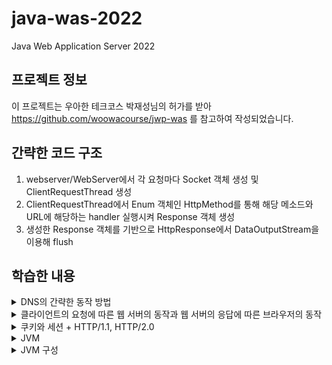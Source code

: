 # java-was-2022
Java Web Application Server 2022


## 프로젝트 정보 

이 프로젝트는 우아한 테크코스 박재성님의 허가를 받아 https://github.com/woowacourse/jwp-was 
를 참고하여 작성되었습니다.

## 간략한 코드 구조
1. webserver/WebServer에서 각 요청마다 Socket 객체 생성 및 ClientRequestThread 생성
2. ClientRequestThread에서 Enum 객체인 HttpMethod를 통해 해당 메소드와 URL에 해당하는 handler 실행시켜 Response 객체 생성
3. 생성한 Response 객체를 기반으로 HttpResponse에서 DataOutputStream을 이용해 flush

## 학습한 내용
<details>
<summary>DNS의 간략한 동작 방법</summary>
<div markdown="1">

1. 검색 창에 www.naver.com 입력 후 엔터 탁
2. 브라우저와 운영체제는 먼저 www.naver.com 의 IP 주소가 캐싱되어 있는지 체크
3. 캐싱되어 있지 않다면 Resolver를 통해 Root DNS 서버의 IP 주소를 획득
    1. Resolver는 주로 ISP(Internet Service Provider, ex. KT, SKT, U+..)로 Root DNS 서버의 주소를 알고 있음
4.  Root를 통해  Resolver로 Top-level DNS 서버의 주소를 획득
    1. 2가지 방식 존재
        1. Root가 직접 하위 서버에 쿼리를 날려 최종 목표 IP 주소를 Resolver에게 전달하는 방식
            1. Root 서버는 전 세계 13개 뿐이므로 많은 부하가 발생 - 이 방법은 사용 되지 않음
        2. Resolver가 각 서버에서 반환하는 주소로 직접 쿼리를 날려 최종 IP 주소 획득 - 현재 사용하는 방법, 즉 아래 설명된 방법
5. Top-level DNS 서버를 통해 다시 Resolver로 authoritative name server 주소 획득
6. Authoritative name server를 통해 www.naver.com의 IP 주소 획득 가능
    1. 일반적으로 한 Domain Name의 IP를 여러 authoritative name server가 가지고 있는 형태 (in case of failure)
7. 획득한 IP 주소를 이용해 사용자 request 전송 및 IP 주소 캐싱

</div>
</details>

<details>
<summary>클라이언트의 요청에 따른 웹 서버의 동작과 웹 서버의 응답에 따른 브라우저의 동작</summary>
<div markdown="1">
 
* 클라이언트가 주소 창에 localhost:8080/index.html이라는 URI를 입력
  * URI = URL + URN, URL은 localhost:8080 - resource의 위치, URN은 index.html - resource의 이름을 의미
  * 즉 URI는 URL과 URN을 통합한 것으로 특정 위치의 특정 파일을 의미, ex. localhost:8080의 index.html
* 웹 서버는 요청을 받고, 해당 위치에 파일이 존재하면 응답의 body에 해당 파일을 바이트로 변환해 첨부함
* 클라이언트는 body에 첨부된 파일을 받은 후, 만약 html 파일이 참조하는 css, js 등의 파일이 있는 경우, 해당 경로로 다시 웹 서버에 요청을 전송
* 웹 서버는 요청을 받고, 다시 요청에 명시된 경로에 있는 파일을 반환 -> 즉 한 개의 html 파일을 렌더링 하기 위해 여러 개의 요청을 처리함
* 클라이언트는, 만약 요청한 자원을 받지 못하면 서버로 몇 차례 반복적으로 자원을 요청함(브라우저의 기능)

* 웹 서버가 반환하는 response status에 따른 웹 브라우저는 동적으로 반응함
  * 예를 들어, response status 302 FOUND는 요청한 resource가 Location 헤더에 명시된 위치로 이동됐음을 의미함. 따라서 웹 브라우저는 자동으로 웹 서버에 Location에 명시된 위치로 다시 요청을 전송함

</div>
</details>

<details>
<summary>쿠키와 세션 + HTTP/1.1, HTTP/2.0</summary>
<div markdown="1">

* 쿠키는 클라이언트가 매 요청마다 서버로 전송해야 하는 정보를 파일의 형태로 기록한 것
* 쿠키 생성의 주체는 서버로, response header에 Set-Cookie라는 항목에 key-value 값을 넣어 해당 값으로 쿠키를 생성하라고 클라이언트에게 지시함 
    * 이후, 클라이언트는 생성한 쿠키를 매 요청마다 request header에 Cookie라는 항목에 첨부해 서버로 전송함
    * 쿠키는 주로 브라우저에 의해 저장되고 관리됨(주로 SQLite 사용)
* 세션의 경우, 클라이언트와 서버 간의 논리적 연결
    * 세션은 서버와 연결된 클라이언트 수 만큼 생성됨 
    * 세션을 이용해 stateless한 http 프로토콜을 stateful한 것처럼 보이게 할 수 있음
    * 주로 쿠키를 세션과 함께 이용
        * 주로 In-memory 기반 DB에 필요한 정보를 포함한 세션을 저장하고, 쿠키에 세션 ID를 담아 매 요청마다 클라이언트에 대한 세션이 존재하는지 확인하는 식으로 stateful한 동작 구조 
* HTTP/1.1은 pipeline, HTTP/2.0은 병렬처리를 지원함
    * HTTP/1.0은 모든 요소(html, css, js..)가 모여야 렌더링함
    * pipeline은 모두 모이지 않아도 순차적으로 렌더링하기 때문에 더 효율적
    * 병렬처리는 렌더링하기 위해 필요한 요소를 동시에 요청할 수 있음

</div>
</details>


<details>
<summary>JVM</summary>
<div markdown="1">

* 바이트 코드로 변환된 자바 프로그램을 실행하는 가상 머신
* JDK(Java Development Kit), JRE(Java Runtime Environment)와 한 세트, 별도로 설치하거나 그러지 않음
  * JDK: 개발을 위한 tool, 개발자가 사용
  * JRE: 자바 프로그램 실행을 위한 환경 제공
* 자바가 어느 환경에서든 실행될 수 있게 하는 핵심 기술(WORA - write once run anywhere)
  * C++의 경우, 실행되는 환경에 따라 컴파일되기 때문에 윈도우에서 컴파일한 결과물은 Linux에서 실행되지 않을 수 있음
  * 자바의 경우, 컴파일 시 바로 CPU가 실행할 수 있는 기계어로 변환되지 않고 우선적으로 JVM에 의해 바이트코드로 변환됨
  * JVM은 바이트코드를 CPU가 실행할 수 있는 기계어로 변환함
  * 이 과정을 통해 자바코드(바이트코드)는 JVM이 설치되어 있는 모든 환경에서 실행될 수 있음 - platform independent
  * 자바는 platform independent 하지만 JVM은 당연히 운영체제에 따라 여러가지 버전이 존재해야 함 
* JVM은 메모리에서 돌아가고, 하나의 자바 프로세스 당 하나의 JVM이 존재
* JVM은 non-daemon thread가 모두 종료되면 메모리에서 사라짐
  * JVM daemon thread는 백그라운드에서 돌아가는 우선 순위가 낮은 스레드로, 사용자의 애플리케이션을 보조하는 역할을 수행
  * 대표적으로 GC
  * 일반 스레드가 모두 종료되면 JVM이 할당 해제되는 것과 함께 daemon thread는 강제로 종료됨

</div>
</details>

<details>
<summary>JVM 구성</summary>
<div markdown="1">

* Class Loader
  * 3가지 작업 수행 - Loading, Linking, Initialization
    * Loading - 컴파일한 바이트 코드(.class)를 읽고 아래 데이터를 Runtime Data Area의 method area에 저장함
      * load한 클래스와 근접 부모 클래스의 FQCN(Fully Qualified Class Name - 패키지 경로를 포함한 클래스 이름)
      * load한 클래스가 클래스, 인터페이스, enum 중 어떤 것인지에 대한 정보
      * 제어자, 변수, 메소드에 대한 정보
      * 3가지 class loader
        * Boostrap class loader 
          * 모든 class loader의 부모
          * jre/lib/rt.jar(runtime java archive)에서 JVM을 구동하는데 필수적인 JDK 클래스 파일을 로딩함
          * 네이티브 언어로 구현됨
        * Extension class loader
          * jre/lib/ext의 클래스 파일을 로딩(TODO: 자세히 알아보기)
        * Application class loader
          * application classpath의 클래스 파일을 로딩함
          * 간단히 말해서 개발자가 작성한 자바 코드의 클래스 파일을 로딩함

</div>
</details>


